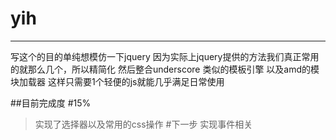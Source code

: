 # yih
******
写这个的目的单纯想模仿一下jquery
因为实际上jquery提供的方法我们真正常用的就那么几个，所以精简化
然后整合underscore 类似的模板引擎
以及amd的模块加载器
这样只需要1个轻便的js就能几乎满足日常使用

##目前完成度
#15%
>实现了选择器以及常用的css操作
#下一步
实现事件相关
